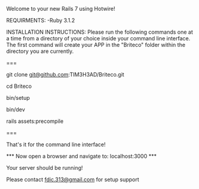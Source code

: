 Welcome to your new Rails 7 using Hotwire!

REQUIRMENTS:
  -Ruby 3.1.2

INSTALLATION INSTRUCTIONS:
Please run the following commands one at a time from a directory of your choice inside your command line interface. The first command will create your APP in the "Briteco" folder within the directory you are currently.

=== 


git clone git@github.com:TIM3H3AD/Briteco.git

cd Briteco

bin/setup

bin/dev

rails assets:precompile


=== 

That's it for the command line interface! 

*** Now open a browser and navigate to: localhost:3000  ***

Your server should be running! 

Please contact fdic.313@gmail.com for setup support
